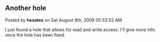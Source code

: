 ## Another hole
Posted by **hexatex** on Sat August 8th, 2009 05:53:52 AM

I just found a hole that allows for read and write access. I'll give more info once the hole has been fixed.
